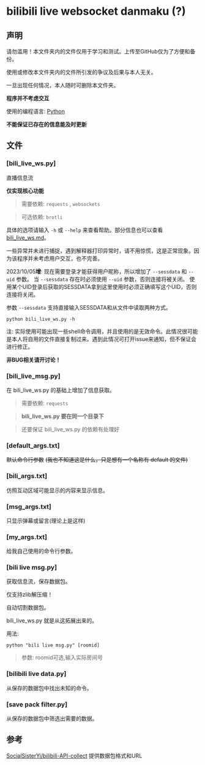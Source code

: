 # bilibili live websocket danmaku (?)

## 声明

请勿滥用！本文件夹内的文件仅用于学习和测试。上传至GitHub仅为了方便和备份。

使用或修改本文件夹内的文件所引发的争议及后果与本人无关。

一旦出现任何情况，本人随时可删除本文件夹。

**程序并不考虑交互**

使用的编程语言: [Python](https://www.python.org/)

**不能保证已存在的信息能及时更新**

## 文件

### [bili_live_ws.py]

直播信息流

**仅实现核心功能**

> 需要依赖: `requests` , `websockets`

> 可选依赖: `brotli`

具体的选项请输入 `-h` 或 `--help` 来查看帮助。部分信息也可以查看[bili_live_ws.md](bili_live_ws.md)。

一些异常并未进行捕捉，遇到解释器打印异常时，请不用惊慌，这是正常现象。因为该程序并未考虑用户交互，也不完善。

2023/10/05**增**: 现在需要登录才能获得用户昵称，所以增加了 `--sessdata` 和 `--uid` 参数。
当 `--sessdata` 存在时必须使用 `--uid` 参数，否则连接将被关闭。
使用某个UID登录后获取的SESSDATA拿到这里使用时必须正确填写这个UID，否则连接将关闭。

参数 `--sessdata` 支持直接输入SESSDATA和从文件中读取两种方式。

```shell
python bili_live_ws.py -h
```

注: 实际使用可能出现一些shell命令调用，并且使用的是无效命令。此情况很可能是本人将自用的文件直接复制过来。遇到此情况可打开issue来通知，但不保证会进行修正。

**非BUG相关请开讨论！**

### [bili_live_msg.py]

在 bili_live_ws.py 的基础上增加了信息获取。

> 需要依赖: `requests` 

> **bili_live_ws.py 要在同一个目录下** 

> 还要保证 bili_live_ws.py 的依赖有处理好

### [default_args.txt]

~~默认命令行参数~~ ~~(我也不知道这是什么，只是想有一个名称有 default 的文件)~~

### [bili_args.txt]

仿照互动区域可能显示的内容来显示信息。

### [msg_args.txt]

只显示弹幕或留言(理论上是这样)

### [my_args.txt]

给我自己使用的命令行参数。

### [bili live msg.py]

获取信息流，保存数据包。

仅支持zlib解压缩！

自动切割数据包。

bili_live_ws.py 就是从这拓展出来的。

用法:
```shell
python "bili live msg.py" [roomid]
```
> 参数: roomid可选,输入实际房间号

### [bilibili live data.py]

从保存的数据包中找出未知的命令。

### [save pack filter.py]

从保存的数据包中筛选出需要的数据。

## 参考

[SocialSisterYi/bilibili-API-collect](https://github.com/SocialSisterYi/bilibili-API-collect) 提供数据包格式和URL
